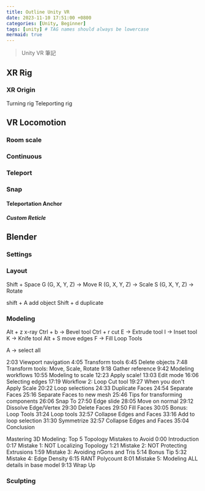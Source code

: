 ```yaml
---
title: Outline Unity VR
date: 2023-11-10 17:51:00 +0800
categories: [Unity, Beginner]
tags: [unity] # TAG names should always be lowercase
mermaid: true
---
```


> Unity VR 筆記

## XR Rig

### XR Origin

Turning rig
Teleporting rig

## VR Locomotion

### Room scale

### Continuous

### Teleport
### Snap
#### Teleportation Anchor
##### Custom Reticle


## Blender

### Settings

### Layout

Shift + Space 
G (G, X, Y, Z) -> Move
R (G, X, Y, Z) -> Scale
S (G, X, Y, Z) -> Rotate

shift + A add object
Shift + d duplicate

### Modeling

Alt + z x-ray
Ctrl + b -> Bevel tool
Ctrl + r cut
E -> Extrude tool
I -> Inset tool
K -> Knife tool
Alt + S move edges
F -> Fill
Loop Tools

A -> select all


2:03 Viewport navigation
4:05 Transform tools
6:45 Delete objects
7:48 Transform tools: Move, Scale, Rotate
9:18 Gather reference
9:42 Modeling workflows
10:55 Modeling to scale
12:23 Apply scale!
13:03 Edit mode
16:06 Selecting edges
17:19 Workflow 2: Loop Cut tool
19:27 When you don't Apply Scale
20:22 Loop selections
24:33 Duplicate Faces
24:54 Separate Faces
25:16 Separate Faces to new mesh
25:46 Tips for transforming components
26:06 Snap To
27:50 Edge slide
28:05 Move on normal
29:12 Dissolve Edge/Vertex
29:30 Delete Faces
29:50 Fill Faces
30:05 Bonus: Loop Tools
31:24 Loop tools
32:57 Collapse Edges and Faces
33:16 Add to loop selection
31:30 Symmetrize
32:57 Collapse Edges and Faces
35:04 Conclusion


Mastering 3D Modeling: Top 5 Topology Mistakes to Avoid
0:00 Introduction
0:17 Mistake 1: NOT Localizing Topology
1:21 Mistake 2: NOT Protecting Extrusions
1:59 Mistake 3: Avoiding nGons and Tris
5:14 Bonus Tip
5:32 Mistake 4: Edge Density
6:15 RANT Polycount
8:01 Mistake 5: Modeling ALL details in base model
9:13 Wrap Up


### Sculpting


